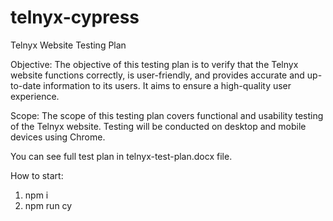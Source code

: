 # telnyx-cypress

Telnyx Website Testing Plan

Objective:
The objective of this testing plan is to verify that the Telnyx website functions correctly, is user-friendly, and provides accurate and up-to-date information to its users. It aims to ensure a high-quality user experience.

Scope:
The scope of this testing plan covers functional and usability testing of the Telnyx website. Testing will be conducted on desktop and mobile devices using Chrome.

You can see full test plan in telnyx-test-plan.docx file.

How to start:


1) npm i  
2) npm run cy
